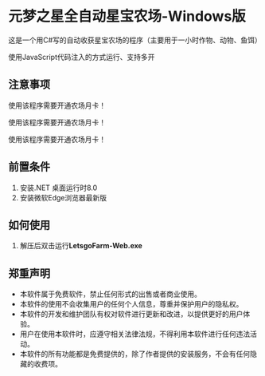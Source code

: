 # 元梦之星全自动星宝农场-Windows版

这是一个用C#写的自动收获星宝农场的程序（主要用于一小时作物、动物、鱼饵）

使用JavaScript代码注入的方式运行、支持多开

## 注意事项

使用该程序需要开通农场月卡！

使用该程序需要开通农场月卡！

使用该程序需要开通农场月卡！

## 前置条件

1. 安装.NET 桌面运行时8.0
2. 安装微软Edge浏览器最新版

## 如何使用

1. 解压后双击运行**LetsgoFarm-Web.exe**

## 郑重声明

- 本软件属于免费软件，禁止任何形式的出售或者商业使用。
- 本软件的使用不会收集用户的任何个人信息，尊重并保护用户的隐私权。
- 本软件的开发和维护团队有权对软件进行更新和改进，以提供更好的用户体验。
- 用户在使用本软件时，应遵守相关法律法规，不得利用本软件进行任何违法活动。
- 本软件的所有功能都是免费提供的，除了作者提供的安装服务，不会有任何隐藏的收费项。

